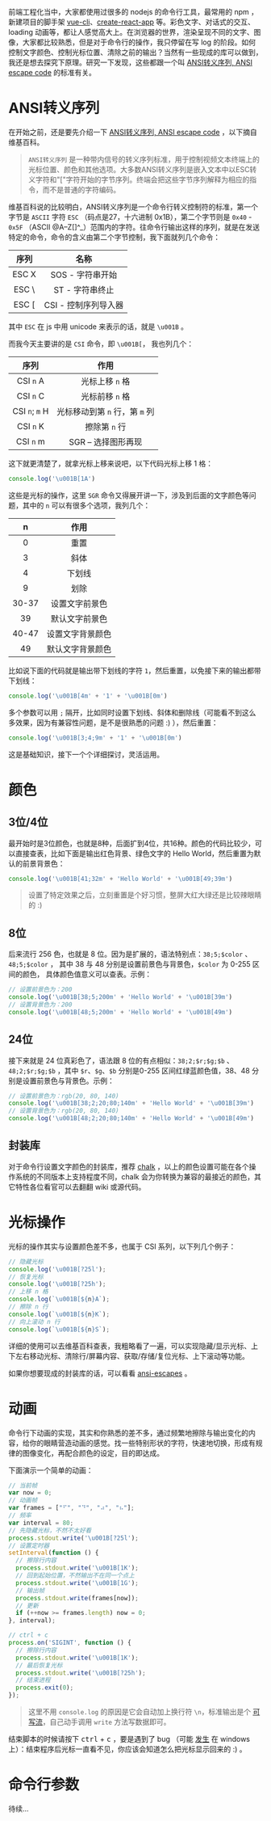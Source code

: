 <!--
{
  "id": "rk1qwPTtG",
  "title": "打造nodejs命令行工具",
  "slug": "build-cli-tools-with-nodejs",
  "comments": true,
  "createdAt": "2018-03-20 00:38:31",
  "publishedAt": "2018-03-20 00:38:31",
  "updatedAt": "2018-03-20 00:38:31",
  "categories": ["nodejs"],
  "tags": ["js", "nodejs", "cli", "tool"],
  "series": ""
}
-->

前端工程化当中，大家都使用过很多的 nodejs 的命令行工具，最常用的 npm ，新建项目的脚手架 [vue-cli](https://github.com/vuejs/vue-cli)、[create-react-app](https://github.com/facebook/create-react-app) 等。彩色文字、对话式的交互、loading 动画等，都让人感觉高大上。在浏览器的世界，渲染呈现不同的文字、图像，大家都比较熟悉，但是对于命令行的操作，我只停留在写 log 的阶段。如何控制文字颜色、控制光标位置、清除之前的输出？当然有一些现成的库可以做到，我还是想去探究下原理。研究一下发现，这些都跟一个叫 [ANSI转义序列, ANSI escape code](https://zh.wikipedia.org/wiki/ANSI%E8%BD%AC%E4%B9%89%E5%BA%8F%E5%88%97) 的标准有关。

<!-- more -->

# ANSI转义序列

在开始之前，还是要先介绍一下 [ANSI转义序列, ANSI escape code](https://zh.wikipedia.org/wiki/ANSI%E8%BD%AC%E4%B9%89%E5%BA%8F%E5%88%97) ，以下摘自维基百科。

> `ANSI转义序列` 是一种带内信号的转义序列标准，用于控制视频文本终端上的光标位置、颜色和其他选项。大多数ANSI转义序列是嵌入文本中以ESC转义字符和"["字符开始的字节序列。终端会把这些字节序列解释为相应的指令，而不是普通的字符编码。

维基百科说的比较明白，ANSI转义序列是一个命令行转义控制符的标准，第一个字节是 `ASCII` 字符 `ESC` （码点是27，十六进制 0x1B），第二个字节则是 `0x40` - `0x5F` （ASCII @A–Z[\]^_）范围内的字符。往命令行输出这样的序列，就是在发送特定的命令，命令的含义由第二个字节控制，我下面就列几个命令：

| 序列 | 名称 |
|:---:|:---:|
| ESC X | SOS - 字符串开始 |
| ESC \ | ST - 字符串终止 |
| ESC [ | CSI - 控制序列导入器 |

其中 `ESC` 在 js 中用 unicode 来表示的话，就是 `\u001B` 。

而我今天主要讲的是 `CSI` 命令，即 `\u001B[`， 我也列几个：

| 序列 | 作用 |
|:---:|:---:|
| CSI `n` A | 光标上移 `n` 格 |
| CSI `n` C | 光标前移 `n` 格 |
| CSI `n`; `m` H | 光标移动到第 `n` 行，第 `m` 列 |
| CSI `n` K | 擦除第 `n` 行 |
| CSI `n` m | SGR – 选择图形再现 |

这下就更清楚了，就拿光标上移来说吧，以下代码光标上移 1 格：

```javascript
console.log('\u001B[1A')
```

这些是光标的操作，这里 `SGR` 命令又得展开讲一下，涉及到后面的文字颜色等问题，其中的 `n` 可以有很多个选项，我列几个：

| n | 作用 |
|:---:|:---:|
| 0 | 重置 |
| 3 | 斜体 |
| 4 | 下划线 |
| 9 | 划除 |
| 30-37 | 设置文字前景色 |
| 39 | 默认文字前景色 |
| 40-47 | 设置文字背景颜色 |
| 49 | 默认文字背景颜色 |

比如说下面的代码就是输出带下划线的字符 `1`，然后重置，以免接下来的输出都带下划线：

```javascript
console.log('\u001B[4m' + '1' + '\u001B[0m')
```

多个参数可以用 `;` 隔开，比如同时设置下划线、斜体和删除线（可能看不到这么多效果，因为有兼容性问题，是不是很熟悉的问题 :) ），然后重置：

```javascript
console.log('\u001B[3;4;9m' + '1' + '\u001B[0m')
```

这是基础知识，接下一个个详细探讨，灵活运用。

# 颜色

## 3位/4位

最开始时是3位颜色，也就是8种，后面扩到4位，共16种。颜色的代码比较少，可以直接查表，比如下面是输出红色背景、绿色文字的 Hello World，然后重置为默认的前景背景色：

```javascript
console.log('\u001B[41;32m' + 'Hello World' + '\u001B[49;39m')
```

> 设置了特定效果之后，立刻重置是个好习惯，整屏大红大绿还是比较辣眼睛的 :)

## 8位

后来流行 256 色，也就是 8 位。因为是扩展的，语法特别点：`38;5;$color` 、 `48;5;$color` ， 其中 38 与 48 分别是设置前景色与背景色，`$color` 为 0-255 区间的颜色， 具体颜色值意义可以查表。示例：

```javascript
// 设置前景色为：200
console.log('\u001B[38;5;200m' + 'Hello World' + '\u001B[39m')
// 设置背景色为：200
console.log('\u001B[48;5;200m' + 'Hello World' + '\u001B[49m')
```

## 24位

接下来就是 24 位真彩色了，语法跟 8 位的有点相似：`38;2;$r;$g;$b` 、 `48;2;$r;$g;$b` ，其中 `$r`、`$g`、`$b` 分别是0-255 区间红绿蓝颜色值，38、48 分别是设置前景色与背景色。示例：

```javascript
// 设置前景色为：rgb(20, 80, 140)
console.log('\u001B[38;2;20;80;140m' + 'Hello World' + '\u001B[39m')
// 设置背景色为：rgb(20, 80, 140)
console.log('\u001B[48;2;20;80;140m' + 'Hello World' + '\u001B[49m')
```

## 封装库

对于命令行设置文字颜色的封装库，推荐 [chalk](https://github.com/chalk/chalk) ，以上的颜色设置可能在各个操作系统的不同版本上支持程度不同，chalk 会为你转换为兼容的最接近的颜色，其它特性各位看官可以去翻翻 wiki 或源代码。

# 光标操作

光标的操作其实与设置颜色差不多，也属于 CSI 系列，以下列几个例子：

```javascript
// 隐藏光标
console.log('\u001B[?25l');
// 恢复光标
console.log('\u001B[?25h');
// 上移 n 格
console.log(`\u001B[${n}A`);
// 擦除 n 行
console.log(`\u001B[${n}K`);
// 向上滚动 n 行
console.log(`\u001B[${n}S`);
```

详细的使用可以去维基百科查表，我粗略看了一遍，可以实现隐藏/显示光标、上下左右移动光标、清除行/屏幕内容、获取/存储/复位光标、上下滚动等功能。

如果你想要现成的封装库的话，可以看看 [ansi-escapes](https://github.com/sindresorhus/ansi-escapes) 。

# 动画

命令行下动画的实现，其实和你熟悉的差不多，通过频繁地擦除与输出变化的内容，给你的眼睛营造动画的感觉。找一些特别形状的字符，快速地切换，形成有规律的图像变化，再配合颜色的设定，目的即达成。

下面演示一个简单的动画：

```javascript
// 当前帧
var now = 0;
// 动画帧
var frames = ["⠋", "⠙", "⠴", "⠦"];
// 频率
var interval = 80;
// 先隐藏光标，不然不太好看
process.stdout.write('\u001B[?25l');
// 设置定时器
setInterval(function () {
  // 擦除行内容
  process.stdout.write('\u001B[1K');
  // 回到起始位置，不然输出不在同一个点上
  process.stdout.write('\u001B[1G');
  // 输出帧
  process.stdout.write(frames[now]);
  // 更新
  if (++now >= frames.length) now = 0;
}, interval);

// ctrl + c
process.on('SIGINT', function () {
  // 擦除行内容
  process.stdout.write('\u001B[1K');
  // 最后恢复光标
  process.stdout.write('\u001B[?25h');
  // 结束进程
  process.exit(0);
});
```

> 这里不用 `console.log` 的原因是它会自动加上换行符 `\n`，标准输出是个 [可写流](https://nodejs.org/dist/latest-v8.x/docs/api/stream.html#stream_writable_streams)，自己动手调用 `write` 方法写数据即可。

结束脚本的时候请按下 <kbd>ctrl</kbd> + <kbd>c</kbd> ，要是遇到了 bug （可能 [发生](https://stackoverflow.com/questions/10021373/what-is-the-windows-equivalent-of-process-onsigint-in-node-js) 在 windows 上）：结束程序后光标一直看不见，你应该会知道怎么把光标显示回来的 :) 。

# 命令行参数

待续...
